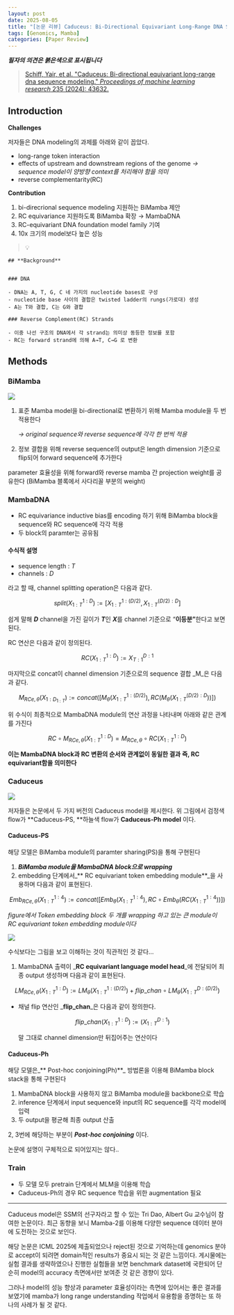 ```yaml
---
layout: post
date: 2025-08-05
title: "[논문 리뷰] Caduceus: Bi-Directional Equivariant Long-Range DNA Sequence Modeling"
tags: [Genomics, Mamba]
categories: [Paper Review]
---
```


<span class="notion-red">_**필자의 의견은 붉은색으로 표시됩니다**_</span>


> [Schiff, Yair, et al. "Caduceus: Bi-directional equivariant long-range dna sequence modeling." ](https://pmc.ncbi.nlm.nih.gov/articles/PMC12189541/)[_Proceedings of machine learning research_](https://pmc.ncbi.nlm.nih.gov/articles/PMC12189541/)[ 235 (2024): 43632.](https://pmc.ncbi.nlm.nih.gov/articles/PMC12189541/)



## Introduction


**Challenges**


저자들은 DNA modeling의 과제를 아래와 같이 꼽았다.

- long-range token interaction
- effects of upstream and downstream regions of the genome 
_→ sequence model이 양방향 context를 처리해야 함을 의미_
- reverse complementarity(RC)

**Contribution**

1. bi-direcrional sequence modeling 지원하는 BiMamba 제안
1. RC equivariance 지원하도록 BiMamba 확장 → MambaDNA
1. RC-equivariant DNA foundation model family 기여
1. 10x 크기의 model보다 높은 성능

> 💡 


	## **Background**


	### DNA

	- DNA는 A, T, G, C 네 가지의 nucleotide bases로 구성
	- nucleotide base 사이의 결합은 twisted ladder의 rungs(가로대) 생성
	- A는 T와 결합, C는 G와 결합

	### Reverse Complement(RC) Strands

	- 이중 나선 구조의 DNA에서 각 strand는 의미상 동등한 정보를 포함
	- RC는 forward strand에 의해 A→T, C→G 로 변환


## Methods



### BiMamba


![](https://prod-files-secure.s3.us-west-2.amazonaws.com/542b861c-36a8-4051-84e5-8804b6728dba/2c247d59-7815-4980-99f0-8f0d21f445a7/image.png?X-Amz-Algorithm=AWS4-HMAC-SHA256&X-Amz-Content-Sha256=UNSIGNED-PAYLOAD&X-Amz-Credential=ASIAZI2LB466W4CTLTYK%2F20250810%2Fus-west-2%2Fs3%2Faws4_request&X-Amz-Date=20250810T160046Z&X-Amz-Expires=3600&X-Amz-Security-Token=IQoJb3JpZ2luX2VjEKD%2F%2F%2F%2F%2F%2F%2F%2F%2F%2FwEaCXVzLXdlc3QtMiJGMEQCIBO49GwIKecnlWUdYv2a3rXmJ%2BB5%2Fni567%2FtfY%2B6p5krAiAEDSXXnV%2FopsC0JLSBznxtY6TJofpxvB5NqYh9mh4IVCqIBAjZ%2F%2F%2F%2F%2F%2F%2F%2F%2F%2F8BEAAaDDYzNzQyMzE4MzgwNSIM7fUGhOR37pcpFHSDKtwDeQt7YnqXmmgfR8%2BfuhwUxmjIbCYPhjNm%2B5y9uwlXWGEoyltB28Cr4sQlnrJ%2BlsIT6yLlBy4xPgPu3swLLXUxVUimmj46kl7kQEJEYF0RuD%2BF5pAqQwP%2Fo8XmXNBcl22AZdcQAMJQoiTCh%2BUuLmHlDLCA828pqJfAdk6ss4l%2BYy3WBsCD%2Fp3BIEsJVG3Qgify0zVit6zE3IqTPMGGZGEaqzcbSnRog1MUe7gpibAMUQtLigIJoqaWI27RMKOV3W8y7RRHyZfgkcVtiC1bmVHkftjt6Fwwzao60jIiZxmd4eff3zrIhXmObgIOigZawXHbOSJooJRZdLlgxHE4JQLKzWPVrbJyj0S89%2FKqf47RUbzQxuPmBfPFlwMUC68YPtjW5Xzt%2BF1iIE6obkuIXZq2EahAdFCjzvfk1Lk7vSaoKBdbtbqHG%2FTmUIMHA1XhzphgmGMPKG5I%2FUvDct%2BoxJEgqPx7ElrVvGj050Phx5fmOt5tFqlvMW4sK6JyhSzH1QtJZBDf0JWn7G1z5FILl04tTZSE7RNa3ZdC1NTqRB2iY8JgDDQT%2FyIYgQvJ6Xu656vF%2Fz2FdG4NWn93tQBLtMvwavK%2Bsj%2FSKIIgGa9bNaRHTdpLtnSV7ZFxTeuzmK0wuvTixAY6pgFKMggUN8ZqObDL0vKlt3TngP6jjdB0cEL%2BFiAx5bLFSKKcZE07tEU4PiFfAhY6GvKTMWxJB42g7zTMEmRAiS6bmqTP3zafUOdKKOM6thzD7PqlgeFUpdcXmLu28fqArenNT8mbeAH2RTRxVy86n9lAAbbEHyAW7SmJcnIt8I6GshC9iVTm7r0GoxhSW6f0ApUJklyfq6m%2BV3QIyh3IYxnjg4NrZJU3&X-Amz-Signature=75eaa6efbb7c479ce128d2d4d8c9b8f6baf04a95511a08e6e12a4b99bd19759d&X-Amz-SignedHeaders=host&x-amz-checksum-mode=ENABLED&x-id=GetObject)

1. 표준 Mamba model을 bi-directional로 변환하기 위해 Mamba module을 두 번 적용한다

	_→ original sequence와 reverse sequence에 각각 한 번씩 적용_

1. 정보 결합을 위해 reverse sequence의 output은 length dimension 기준으로 flip되어 forward sequence에 추가한다

parameter 효율성을 위해 forward와 reverse mamba 간 projection weight를 공유한다 (BiMamba 블록에서 사다리꼴 부분의 weight)



### MambaDNA

- RC equivariance inductive bias를 encoding 하기 위해 BiMamba block을 sequence와 RC sequence에 각각 적용
- 두 block의 paramter는 공유됨


#### 수식적 설명

- sequence length : _T_
- channels : _D_

라고 할 때,  channel splitting operation은 다음과 같다.


$$
split(X^{1:D}_{1:T}):=[X^{1:(D/2)}_{1:T},X^{(D/2):D}_{1:T}]
$$


<span class="notion-red">쉽게 말해 </span><span class="notion-red">_**D**_</span><span class="notion-red"> channel을 가진 길이가 </span><span class="notion-red">_**T**_</span><span class="notion-red">인 </span><span class="notion-red">_**X**_</span><span class="notion-red">를 channel 기준으로 “</span><span class="notion-red">**이등분”**</span><span class="notion-red">한다고 보면 된다.</span>


RC 연산은 다음과 같이 정의된다.


$$
RC(X^{1:D}_{1:T}):=X^{D:1}_{T:1}
$$


마지막으로 concat이 channel dimension 기준으로의 sequence 결합 _M_은 다음과 같다.


$$
M_{RCe,\theta}(X_{1:D_{1:T}}):=concat([M_{\theta}(X^{1:(D/2)}_{1:T}),RC(M_{\theta}(X^{(D/2):D}_{1:T}))])
$$


위 수식이 최종적으로 MambaDNA module의 연산 과정을 나타내며 아래와 같은 관계를 가진다


$$
RC\circ M_{RCe,\theta}(X^{1:D}_{1:T}) = M_{RCe,\theta} \circ RC(X^{1:D}_{1:T})
$$


**이는 MambaDNA block과 RC 변환의 순서와 관계없이 동일한 결과 즉, RC equivariant함을 의미한다**



### Caduceus


![](https://prod-files-secure.s3.us-west-2.amazonaws.com/542b861c-36a8-4051-84e5-8804b6728dba/f94a60d7-8145-473b-aef9-7c68d3ec604a/image.png?X-Amz-Algorithm=AWS4-HMAC-SHA256&X-Amz-Content-Sha256=UNSIGNED-PAYLOAD&X-Amz-Credential=ASIAZI2LB466W4CTLTYK%2F20250810%2Fus-west-2%2Fs3%2Faws4_request&X-Amz-Date=20250810T160046Z&X-Amz-Expires=3600&X-Amz-Security-Token=IQoJb3JpZ2luX2VjEKD%2F%2F%2F%2F%2F%2F%2F%2F%2F%2FwEaCXVzLXdlc3QtMiJGMEQCIBO49GwIKecnlWUdYv2a3rXmJ%2BB5%2Fni567%2FtfY%2B6p5krAiAEDSXXnV%2FopsC0JLSBznxtY6TJofpxvB5NqYh9mh4IVCqIBAjZ%2F%2F%2F%2F%2F%2F%2F%2F%2F%2F8BEAAaDDYzNzQyMzE4MzgwNSIM7fUGhOR37pcpFHSDKtwDeQt7YnqXmmgfR8%2BfuhwUxmjIbCYPhjNm%2B5y9uwlXWGEoyltB28Cr4sQlnrJ%2BlsIT6yLlBy4xPgPu3swLLXUxVUimmj46kl7kQEJEYF0RuD%2BF5pAqQwP%2Fo8XmXNBcl22AZdcQAMJQoiTCh%2BUuLmHlDLCA828pqJfAdk6ss4l%2BYy3WBsCD%2Fp3BIEsJVG3Qgify0zVit6zE3IqTPMGGZGEaqzcbSnRog1MUe7gpibAMUQtLigIJoqaWI27RMKOV3W8y7RRHyZfgkcVtiC1bmVHkftjt6Fwwzao60jIiZxmd4eff3zrIhXmObgIOigZawXHbOSJooJRZdLlgxHE4JQLKzWPVrbJyj0S89%2FKqf47RUbzQxuPmBfPFlwMUC68YPtjW5Xzt%2BF1iIE6obkuIXZq2EahAdFCjzvfk1Lk7vSaoKBdbtbqHG%2FTmUIMHA1XhzphgmGMPKG5I%2FUvDct%2BoxJEgqPx7ElrVvGj050Phx5fmOt5tFqlvMW4sK6JyhSzH1QtJZBDf0JWn7G1z5FILl04tTZSE7RNa3ZdC1NTqRB2iY8JgDDQT%2FyIYgQvJ6Xu656vF%2Fz2FdG4NWn93tQBLtMvwavK%2Bsj%2FSKIIgGa9bNaRHTdpLtnSV7ZFxTeuzmK0wuvTixAY6pgFKMggUN8ZqObDL0vKlt3TngP6jjdB0cEL%2BFiAx5bLFSKKcZE07tEU4PiFfAhY6GvKTMWxJB42g7zTMEmRAiS6bmqTP3zafUOdKKOM6thzD7PqlgeFUpdcXmLu28fqArenNT8mbeAH2RTRxVy86n9lAAbbEHyAW7SmJcnIt8I6GshC9iVTm7r0GoxhSW6f0ApUJklyfq6m%2BV3QIyh3IYxnjg4NrZJU3&X-Amz-Signature=3d7f1232ba44403da72d28c82b05e46657ef293477fe5cbbe7c7f648f29b8fb3&X-Amz-SignedHeaders=host&x-amz-checksum-mode=ENABLED&x-id=GetObject)


저자들은 논문에서 두 가지 버전의 Caduceus model을 제시한다. 위 그림에서 검정색 flow가 **Caduceus-PS, **하늘색 flow가 **Caduceus-Ph model** 이다.



#### Caduceus-PS


해당 모델은 BiMamba module의 paramter sharing(PS)을 통해 구현된다

1. _**BiMamba module을 MambaDNA block으로 wrapping**_
1. embedding 단계에서_** RC equivariant token embedding module**_을 사용하며 다음과 같이 표현된다.

$$
Emb_{RCe,\theta}(X^{1:4}_{1:T}):=concat([Emb_{\theta}(X^{1:4}_{1:T}),RC \circ Emb_{\theta}(RC(X^{1:4}_{1:T}))])
$$


_figure에서 Token embedding block 두 개를 wrapping 하고 있는 큰 module이 RC equivariant token embedding module이다_


![](https://prod-files-secure.s3.us-west-2.amazonaws.com/542b861c-36a8-4051-84e5-8804b6728dba/b175e4da-71eb-4e91-8c23-a06dabe673c9/image.png?X-Amz-Algorithm=AWS4-HMAC-SHA256&X-Amz-Content-Sha256=UNSIGNED-PAYLOAD&X-Amz-Credential=ASIAZI2LB466W4CTLTYK%2F20250810%2Fus-west-2%2Fs3%2Faws4_request&X-Amz-Date=20250810T160047Z&X-Amz-Expires=3600&X-Amz-Security-Token=IQoJb3JpZ2luX2VjEKD%2F%2F%2F%2F%2F%2F%2F%2F%2F%2FwEaCXVzLXdlc3QtMiJGMEQCIBO49GwIKecnlWUdYv2a3rXmJ%2BB5%2Fni567%2FtfY%2B6p5krAiAEDSXXnV%2FopsC0JLSBznxtY6TJofpxvB5NqYh9mh4IVCqIBAjZ%2F%2F%2F%2F%2F%2F%2F%2F%2F%2F8BEAAaDDYzNzQyMzE4MzgwNSIM7fUGhOR37pcpFHSDKtwDeQt7YnqXmmgfR8%2BfuhwUxmjIbCYPhjNm%2B5y9uwlXWGEoyltB28Cr4sQlnrJ%2BlsIT6yLlBy4xPgPu3swLLXUxVUimmj46kl7kQEJEYF0RuD%2BF5pAqQwP%2Fo8XmXNBcl22AZdcQAMJQoiTCh%2BUuLmHlDLCA828pqJfAdk6ss4l%2BYy3WBsCD%2Fp3BIEsJVG3Qgify0zVit6zE3IqTPMGGZGEaqzcbSnRog1MUe7gpibAMUQtLigIJoqaWI27RMKOV3W8y7RRHyZfgkcVtiC1bmVHkftjt6Fwwzao60jIiZxmd4eff3zrIhXmObgIOigZawXHbOSJooJRZdLlgxHE4JQLKzWPVrbJyj0S89%2FKqf47RUbzQxuPmBfPFlwMUC68YPtjW5Xzt%2BF1iIE6obkuIXZq2EahAdFCjzvfk1Lk7vSaoKBdbtbqHG%2FTmUIMHA1XhzphgmGMPKG5I%2FUvDct%2BoxJEgqPx7ElrVvGj050Phx5fmOt5tFqlvMW4sK6JyhSzH1QtJZBDf0JWn7G1z5FILl04tTZSE7RNa3ZdC1NTqRB2iY8JgDDQT%2FyIYgQvJ6Xu656vF%2Fz2FdG4NWn93tQBLtMvwavK%2Bsj%2FSKIIgGa9bNaRHTdpLtnSV7ZFxTeuzmK0wuvTixAY6pgFKMggUN8ZqObDL0vKlt3TngP6jjdB0cEL%2BFiAx5bLFSKKcZE07tEU4PiFfAhY6GvKTMWxJB42g7zTMEmRAiS6bmqTP3zafUOdKKOM6thzD7PqlgeFUpdcXmLu28fqArenNT8mbeAH2RTRxVy86n9lAAbbEHyAW7SmJcnIt8I6GshC9iVTm7r0GoxhSW6f0ApUJklyfq6m%2BV3QIyh3IYxnjg4NrZJU3&X-Amz-Signature=7e3f2f8b531b60a042822e06c85157a88d82f8e862bcdf1e0fdb92cfbae6c662&X-Amz-SignedHeaders=host&x-amz-checksum-mode=ENABLED&x-id=GetObject)


<span class="notion-red">수식보다는 그림을 보고 이해하는 것이 직관적인 것 같다…</span>

1. MambaDNA 출력이 _**RC equivariant language model head**_에 전달되어 최종 output 생성하며 다음과 같이 표현된다.

$$
LM_{RCe,\theta}(X^{1:D}_{1:T}):= LM_{\theta}(X^{1:(D/2)}_{1:T})+flip\_chan\circ LM_{\theta}(X^{D:(D/2)}_{1:T})
$$

- 채널 flip 연산인 _**flip\_chan**_은 다음과 같이 정의한다.

	$$
	flip\_chan(X^{1:D}_{1:T}):=(X^{D:1}_{1:T})
	$$


	말 그대로 channel dimension만 뒤집어주는 연산이다



#### Caduceus-Ph


해당 모델은_** Post-hoc conjoining(Ph)**_ 방법론을 이용해 BiMamba block stack을 통해 구현된다

1. MambaDNA block을 사용하지 않고 BiMamba module을 backbone으로 학습
1. inference 단계에서 input sequence와 input의 RC sequence를 각각 model에 입력
1. 두 output을 평균해 최종 output 산출

2, 3번에 해당하는 부분이 _**Post-hoc conjoining**_ 이다.


<span class="notion-red">논문에 설명이 구체적으로 되어있지는 않다..</span>



### Train

- 두 모델 모두 pretrain 단계에서 MLM을 이용해 학습
- Caduceus-Ph의 경우 RC sequence 학습을 위한 augmentation 필요

---


<span class="notion-red">Caduceus model은 SSM의 선구자라고 할 수 있는 Tri Dao, Albert Gu 교수님이 참여한 논문이다. 최근 동향을 보니 Mamba-2를 이용해 다양한 sequence 데이터 분야에 도전하는 것으로 보인다.</span>


<span class="notion-red">해당 논문은 ICML 2025에 제출되었으나 reject된 것으로 기억하는데 genomics 분야로 accept이 되려면 domain적인 results가 중요시 되는 것 같은 느낌이다. 게시물에는 실험 결과를 생략하였으나 진행한 실험들을 보면 benchmark dataset에 국한되어 단순히 model의 accuracy 측면에서만 보여준 것 같은 경향이 있다.</span>


<span class="notion-red">그러나 model의 성능 향상과 parameter 효율성이라는 측면에 있어서는 좋은 결과를 보였기에 mamba가 long range understanding 작업에서 유용함을 증명하는 또 하나의 사례가 될 것 같다.</span>

